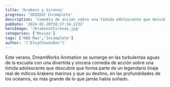 ```yaml
---
title: 'Krakens y Sirenas'
progress: '🟨🟨🟨🟨 Incomplete'
description: 'Comedia de acción sobre una tímida adolescente que descubre que forma parte de un legendario linaje real.'
pubDate: '2024-02-20T20:27:34.123Z'
heroImage: '/KrakensYSirenas.jpg'
categories: ['Movies']
tags: ['HBO Max','Incomplete']
author: '["EloyChavezDev"]'
---
```

Este verano, DreamWorks Animation se sumerge en las turbulentas aguas de la escuela con una divertida y sincera comedia de acción sobre una tímida adolescente que descubre que forma parte de un legendario linaje real de míticos krakens marinos y que su destino, en las profundidades de los océanos, es más grande de lo que jamás había soñado.